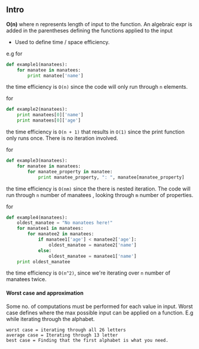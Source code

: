 ## Intro
**O(n)** where n represents length of input to the function. An algebraic expr is added in the parentheses defining the functions applied to the input
- Used to define time / space efficiency.

e.g
for
``` python
def example1(manatees):
    for manatee in manatees:
        print manatee['name']
```
the time efficiency is `O(n)` since the code will only run through `n` elements.

for
```python
def example2(manatees):
    print manatees[0]['name']
    print manatees[0]['age']
```
the time efficiency is `O(n + 1)` that results in `O(1)` since the print function only runs once. There is no iteration involved.


for
```python
def example3(manatees):
    for manatee in manatees:
        for manatee_property in manatee:
            print manatee_property, ": ", manatee[manatee_property]

```
the time efficiency is `O(nm)` since the there is nested iteration. The code will run through `n` number of manatees , looking through `m` number of properties.

for
```python
def example4(manatees):
    oldest_manatee = "No manatees here!"
    for manatee1 in manatees:
        for manatee2 in manatees:
            if manatee1['age'] < manatee2['age']:
                oldest_manatee = manatee2['name']
            else:
                oldest_manatee = manatee1['name']
    print oldest_manatee
```
the time efficiency is `O(n^2)`, since we're iterating over `n` number of manatees twice.


#### Worst case and approximation

Some no. of computations must be performed for each value in input.
Worst case defines where the max possible input can be applied on a function.
E.g while iterating through the alphabet.
```
worst case = iterating through all 26 letters
average case = Iterating through 13 letter
best case = Finding that the first alphabet is what you need.
```